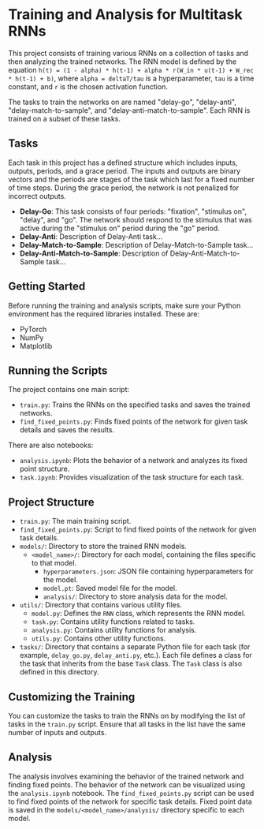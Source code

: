 # Training and Analysis for Multitask RNNs

This project consists of training various RNNs on a collection of tasks and then analyzing the trained networks. The RNN model is defined by the equation `h(t) = (1 - alpha) * h(t-1) + alpha * r(W_in * u(t-1) + W_rec * h(t-1) + b)`, where `alpha = deltaT/tau` is a hyperparameter, `tau` is a time constant, and `r` is the chosen activation function.

The tasks to train the networks on are named "delay-go", "delay-anti", "delay-match-to-sample", and "delay-anti-match-to-sample". Each RNN is trained on a subset of these tasks.

## Tasks

Each task in this project has a defined structure which includes inputs, outputs, periods, and a grace period. The inputs and outputs are binary vectors and the periods are stages of the task which last for a fixed number of time steps. During the grace period, the network is not penalized for incorrect outputs.

- **Delay-Go**: This task consists of four periods: "fixation", "stimulus on", "delay", and "go". The network should respond to the stimulus that was active during the "stimulus on" period during the "go" period.
- **Delay-Anti**: Description of Delay-Anti task...
- **Delay-Match-to-Sample**: Description of Delay-Match-to-Sample task...
- **Delay-Anti-Match-to-Sample**: Description of Delay-Anti-Match-to-Sample task...

## Getting Started

Before running the training and analysis scripts, make sure your Python environment has the required libraries installed. These are:

- PyTorch
- NumPy
- Matplotlib

## Running the Scripts

The project contains one main script:

- `train.py`: Trains the RNNs on the specified tasks and saves the trained networks.
- `find_fixed_points.py`: Finds fixed points of the network for given task details and saves the results.

There are also notebooks:

- `analysis.ipynb`: Plots the behavior of a network and analyzes its fixed point structure.
- `task.ipynb`: Provides visualization of the task structure for each task.

## Project Structure

- `train.py`: The main training script.
- `find_fixed_points.py`: Script to find fixed points of the network for given task details.
- `models/`: Directory to store the trained RNN models.
  - `<model_name>/`: Directory for each model, containing the files specific to that model.
    - `hyperparameters.json`: JSON file containing hyperparameters for the model.
    - `model.pt`: Saved model file for the model.
    - `analysis/`: Directory to store analysis data for the model.
- `utils/`: Directory that contains various utility files.
  - `model.py`: Defines the `RNN` class, which represents the RNN model.
  - `task.py`: Contains utility functions related to tasks.
  - `analysis.py`: Contains utility functions for analysis.
  - `utils.py`: Contains other utility functions.
- `tasks/`: Directory that contains a separate Python file for each task (for example, `delay_go.py`, `delay_anti.py`, etc.). Each file defines a class for the task that inherits from the base `Task` class. The `Task` class is also defined in this directory.

## Customizing the Training

You can customize the tasks to train the RNNs on by modifying the list of tasks in the `train.py` script. Ensure that all tasks in the list have the same number of inputs and outputs.

## Analysis

The analysis involves examining the behavior of the trained network and finding fixed points. The behavior of the network can be visualized using the `analysis.ipynb` notebook. The `find_fixed_points.py` script can be used to find fixed points of the network for specific task details. Fixed point data is saved in the `models/<model_name>/analysis/` directory specific to each model.
